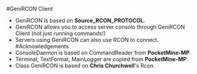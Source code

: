 #GeniRCON Client
* GeniRCON is based on **Source_RCON_PROTOCOL**.
* GeniRCON allows you to access server consolo through GeniRCON Client (not just running commands!)
* Servers using GeniRCON can also use RCON to connect.
#Acknowledgements
* ConsoleDaemon is based on CommandReader from **PocketMine-MP**.
* Terminal, TextFormat, MainLogger are copied from **PocketMine-MP**.
* Class GeniRCON is based on **Chris Churchwell**'s Rcon.